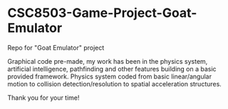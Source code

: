 # CSC8503-Game-Project-Goat-Emulator
Repo for "Goat Emulator" project

Graphical code pre-made, my work has been in the physics system, artificial intelligence, pathfinding and other features building on a basic provided framework.
Physics system coded from basic linear/angular motion to collision detection/resolution to spatial acceleration structures.

Thank you for your time!
